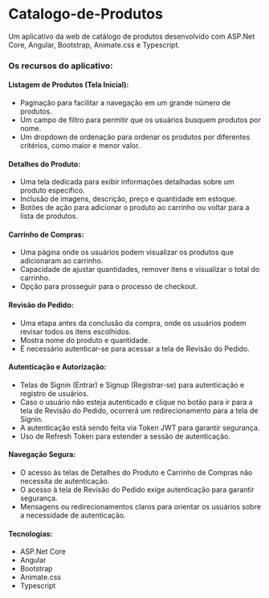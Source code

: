 # Catalogo-de-Produtos
Um aplicativo da web de catálogo de produtos desenvolvido com ASP.Net Core, Angular, Bootstrap, Animate.css e Typescript.

### Os recursos do aplicativo:

#### Listagem de Produtos (Tela Inicial):

- Paginação para facilitar a navegação em um grande número de produtos.
- Um campo de filtro para permitir que os usuários busquem produtos por nome.
- Um dropdown de ordenação para ordenar os produtos por diferentes critérios, como maior e menor valor.

#### Detalhes do Produto:

- Uma tela dedicada para exibir informações detalhadas sobre um produto específico.
- Inclusão de imagens, descrição, preço e quantidade em estoque.
- Botões de ação para adicionar o produto ao carrinho ou voltar para a lista de produtos.

#### Carrinho de Compras:

- Uma página onde os usuários podem visualizar os produtos que adicionaram ao carrinho.
- Capacidade de ajustar quantidades, remover itens e visualizar o total do carrinho.
- Opção para prosseguir para o processo de checkout.


#### Revisão do Pedido:

- Uma etapa antes da conclusão da compra, onde os usuários podem revisar todos os itens escolhidos.
- Mostra nome do produto e quantidade.
- É necessário autenticar-se para acessar a tela de Revisão do Pedido.

#### Autenticação e Autorização:

- Telas de Signin (Entrar) e Signup (Registrar-se) para autenticação e registro de usuários.
- Caso o usuário não esteja autenticado e clique no botão para ir para a tela de Revisão do Pedido, ocorrerá um redirecionamento para a tela de Signin.
- A autenticação está sendo feita via Token JWT para garantir segurança.
- Uso de Refresh Token para estender a sessão de autenticação.

#### Navegação Segura:

- O acesso às telas de Detalhes do Produto e Carrinho de Compras não necessita de autenticação.
- O acesso à tela de Revisão do Pedido exige autenticação para garantir segurança.
- Mensagens ou redirecionamentos claros para orientar os usuários sobre a necessidade de autenticação.

#### Tecnologias:

- ASP.Net Core
- Angular
- Bootstrap
- Animate.css
- Typescript
